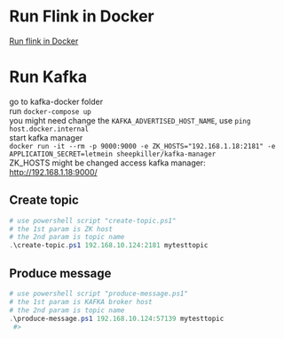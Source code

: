 # Run Flink in Docker
[Run flink in Docker](https://ci.apache.org/projects/flink/flink-docs-master/docs/deployment/resource-providers/standalone/docker/)
# Run Kafka
go to kafka-docker folder  
run `docker-compose up`  
you might need change the `KAFKA_ADVERTISED_HOST_NAME`, use `ping host.docker.internal`  
start kafka manager  
`docker run -it --rm -p 9000:9000 -e ZK_HOSTS="192.168.1.18:2181" -e APPLICATION_SECRET=letmein sheepkiller/kafka-manager`  
ZK_HOSTS might be changed
access kafka manager: http://192.168.1.18:9000/
## Create topic
```powershell
# use powershell script "create-topic.ps1"
# the 1st param is ZK host
# the 2nd param is topic name
.\create-topic.ps1 192.168.10.124:2181 mytesttopic
```
## Produce message
```powershell
# use powershell script "produce-message.ps1"
# the 1st param is KAFKA broker host
# the 2nd param is topic name
.\produce-message.ps1 192.168.10.124:57139 mytesttopic
 #>
```